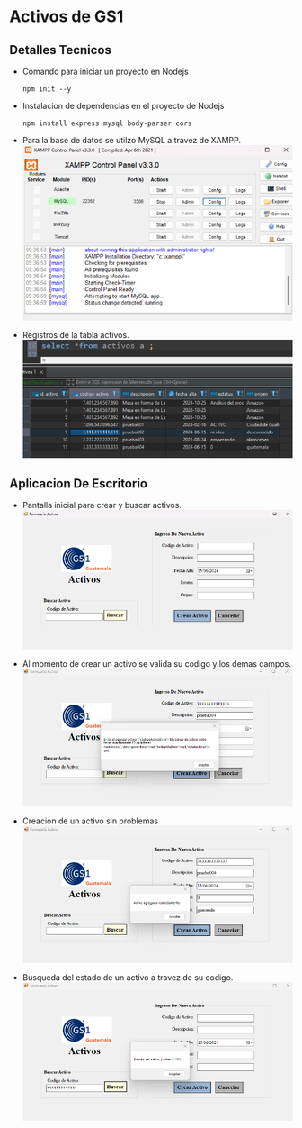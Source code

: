 # Activos de GS1


## Detalles Tecnicos

- Comando para iniciar un proyecto en Nodejs
  ```
  npm init --y
  ```
    
- Instalacion de dependencias en el proyecto de Nodejs
  ```
  npm install express mysql body-parser cors
  ```
    
- Para la base de datos se utilzo MySQL a travez de XAMPP.
  ![<imagen no encontrado>](./assets/xampp.png?raw=true "")

- Registros de la tabla activos.
  ![<imagen no encontrado>](./assets/registros_bd.png?raw=true "")
    

## Aplicacion De Escritorio
  - Pantalla inicial para crear y buscar activos.
    ![<imagen no encontrado>](./assets/ventana_inicio.png?raw=true "")

  - Al momento de crear un activo se valida su codigo y los demas campos.
    ![<imagen no encontrado>](./assets/validacion_codigo_activo.png?raw=true "")

  - Creacion de un activo sin problemas
    ![<imagen no encontrado>](./assets/creacion_activo.png?raw=true "")

  - Busqueda del estado de un activo a travez de su codigo.
    ![<imagen no encontrado>](./assets/buscar_estado_activo.png?raw=true "")



